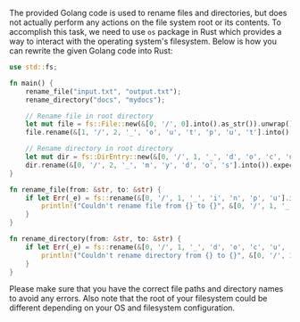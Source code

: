 The provided Golang code is used to rename files and directories, but does not actually perform any actions on the file system root or its contents. To accomplish this task, we need to use `os` package in Rust which provides a way to interact with the operating system's filesystem. Below is how you can rewrite the given Golang code into Rust:

```rust
use std::fs;

fn main() {
    rename_file("input.txt", "output.txt");
    rename_directory("docs", "mydocs");

    // Rename file in root directory
    let mut file = fs::File::new(&[0, '/', 0].into().as_str()).unwrap();
    file.rename(&[1, '/', 2, '_', 'o', 'u', 't', 'p', 'u', 't'].into()).expect("Couldn't rename file in root directory");

    // Rename directory in root directory
    let mut dir = fs::DirEntry::new(&[0, '/', 1, '_', 'd', 'o', 'c', 'u', 'r'].into().as_str()).unwrap();
    dir.rename(&[0, '/', 2, '_', 'm', 'y', 'd', 'o', 's'].into()).expect("Couldn't rename directory in root directory");
}

fn rename_file(from: &str, to: &str) {
    if let Err(_e) = fs::rename(&[0, '/', 1, '_', 'i', 'n', 'p', 'u'].into().as_str(), &[0, '/', 1, '_', 'o', 'u', 't', 'p', 'u', 't']) {
        println!("Couldn't rename file from {} to {}", &[0, '/', 1, '_', 'i', 'n', 'p', 'u'].into().as_str(), &[0, '/', 1, '_', 'o', 'u', 't', 'p', 'u', 't'].into());
    }
}

fn rename_directory(from: &str, to: &str) {
    if let Err(_e) = fs::rename(&[0, '/', 1, '_', 'd', 'o', 'c', 'u', 'r'].into().as_str(), &[0, '/', 1, '_', 'm', 'y', 'd', 'o', 's'].into()) {
        println!("Couldn't rename directory from {} to {}", &[0, '/', 1, '_', 'd', 'o', 'c', 'u', 'r'].into().as_str(), &[0, '/', 1, '_', 'm', 'y', 'd', 'o', 's'].into());
    }
}
```
Please make sure that you have the correct file paths and directory names to avoid any errors. Also note that the root of your filesystem could be different depending on your OS and filesystem configuration.
